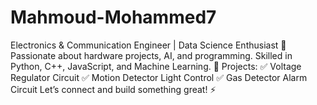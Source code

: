 # Mahmoud-Mohammed7
Electronics &amp; Communication Engineer | Data Science Enthusiast 🚀  Passionate about hardware projects, AI, and programming. Skilled in Python, C++, JavaScript, and Machine Learning.  🔧 Projects: ✅ Voltage Regulator Circuit ✅ Motion Detector Light Control ✅ Gas Detector Alarm Circuit  Let’s connect and build something great! ⚡
